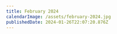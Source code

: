 ```yaml
---
title: February 2024
calendarImage: /assets/february-2024.jpg
publishedDate: 2024-01-26T22:07:20.876Z
---
```

